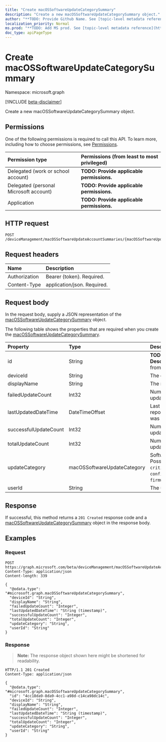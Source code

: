 ```yaml
---
title: "Create macOSSoftwareUpdateCategorySummary"
description: "Create a new macOSSoftwareUpdateCategorySummary object."
author: "**TODO: Provide Github Name. See [topic-level metadata reference](https://msgo.azurewebsites.net/add/document/guidelines/metadata.html#topic-level-metadata)**"
localization_priority: Normal
ms.prod: "**TODO: Add MS prod. See [topic-level metadata reference](https://msgo.azurewebsites.net/add/document/guidelines/metadata.html#topic-level-metadata)**"
doc_type: apiPageType
---
```


# Create macOSSoftwareUpdateCategorySummary
Namespace: microsoft.graph

[!INCLUDE [beta-disclaimer](../../includes/beta-disclaimer.md)]

Create a new macOSSoftwareUpdateCategorySummary object.

## Permissions
One of the following permissions is required to call this API. To learn more, including how to choose permissions, see [Permissions](/graph/permissions-reference).

|Permission type|Permissions (from least to most privileged)|
|:---|:---|
|Delegated (work or school account)|**TODO: Provide applicable permissions.**|
|Delegated (personal Microsoft account)|**TODO: Provide applicable permissions.**|
|Application|**TODO: Provide applicable permissions.**|

## HTTP request

<!-- {
  "blockType": "ignored"
}
-->
``` http
POST /deviceManagement/macOSSoftwareUpdateAccountSummaries/{macOSSoftwareUpdateAccountSummaryId}/categorySummaries
```

## Request headers
|Name|Description|
|:---|:---|
|Authorization|Bearer {token}. Required.|
|Content-Type|application/json. Required.|

## Request body
In the request body, supply a JSON representation of the [macOSSoftwareUpdateCategorySummary](../resources/macossoftwareupdatecategorysummary.md) object.

The following table shows the properties that are required when you create the [macOSSoftwareUpdateCategorySummary](../resources/macossoftwareupdatecategorysummary.md).

|Property|Type|Description|
|:---|:---|:---|
|id|String|**TODO: Add Description** Inherited from [entity](../resources/entity.md)|
|deviceId|String|The device ID.|
|displayName|String|The name of the report|
|failedUpdateCount|Int32|Number of failed updates on the device|
|lastUpdatedDateTime|DateTimeOffset|Last date time the report for this device was updated.|
|successfulUpdateCount|Int32|Number of successful updates on the device|
|totalUpdateCount|Int32|Number of total updates on the device|
|updateCategory|macOSSoftwareUpdateCategory|Software update type. Possible values are: `critical`, `configurationDataFile`, `firmware`, `other`.|
|userId|String|The user ID.|



## Response

If successful, this method returns a `201 Created` response code and a [macOSSoftwareUpdateCategorySummary](../resources/macossoftwareupdatecategorysummary.md) object in the response body.

## Examples

### Request
<!-- {
  "blockType": "request",
  "name": "create_macossoftwareupdatecategorysummary_from_"
}
-->
``` http
POST https://graph.microsoft.com/beta/deviceManagement/macOSSoftwareUpdateAccountSummaries/{macOSSoftwareUpdateAccountSummaryId}/categorySummaries
Content-Type: application/json
Content-length: 339

{
  "@odata.type": "#microsoft.graph.macOSSoftwareUpdateCategorySummary",
  "deviceId": "String",
  "displayName": "String",
  "failedUpdateCount": "Integer",
  "lastUpdatedDateTime": "String (timestamp)",
  "successfulUpdateCount": "Integer",
  "totalUpdateCount": "Integer",
  "updateCategory": "String",
  "userId": "String"
}
```


### Response
>**Note:** The response object shown here might be shortened for readability.
<!-- {
  "blockType": "response",
  "truncated": true,
  "@odata.type": "microsoft.graph.macOSSoftwareUpdateCategorySummary"
}
-->
``` http
HTTP/1.1 201 Created
Content-Type: application/json

{
  "@odata.type": "#microsoft.graph.macOSSoftwareUpdateCategorySummary",
  "id": "4cc18da9-8da9-4cc1-a98d-c14ca98dc14c",
  "deviceId": "String",
  "displayName": "String",
  "failedUpdateCount": "Integer",
  "lastUpdatedDateTime": "String (timestamp)",
  "successfulUpdateCount": "Integer",
  "totalUpdateCount": "Integer",
  "updateCategory": "String",
  "userId": "String"
}
```

